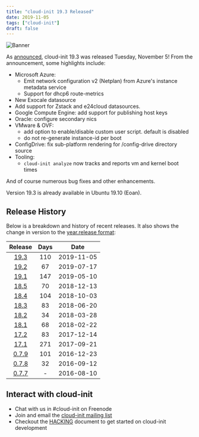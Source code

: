 ```yaml
---
title: "cloud-init 19.3 Released"
date: 2019-11-05
tags: ["cloud-init"]
draft: false
---
```


![Banner](/img/cloud-init/cloud-init.png#center)

As [announced](https://lists.launchpad.net/cloud-init/msg00230.html),
cloud-init 19.3 was released Tuesday, November 5! From the announcement, some
highlights include:

- Microsoft Azure:
  - Emit network configuration v2 (Netplan) from Azure's instance metadata service
  - Support for dhcp6 route-metrics
- New Exocale datasource
- Add support for Zstack and e24cloud datasources.
- Google Compute Engine: add support for publishing host keys
- Oracle: configure secondary nics
- VMware & OVF:
  - add option to enable/disable custom user script. default is disabled
  - do not re-generate instance-id per boot
- ConfigDrive: fix sub-platform rendering for /config-drive directory source
- Tooling:
  - `cloud-init analyze` now tracks and reports vm and kernel boot times

And of course numerous bug fixes and other enhancements.

Version 19.3 is already available in Ubuntu 19.10 (Eoan).

## Release History

Below is a breakdown and history of recent releases. It also shows the change in version to the [year.release format](https://lists.launchpad.net/cloud-init/msg00097.html):

| Release | Days | Date |
|:-------:|:----:|:----:|
[19.3](https://lists.launchpad.net/cloud-init/msg00230.html) | 110 | 2019-11-05
[19.2](https://lists.launchpad.net/cloud-init/msg00219.html) | 67  | 2019-07-17
[19.1](https://lists.launchpad.net/cloud-init/msg00209.html) | 147 | 2019-05-10
[18.5](https://lists.launchpad.net/cloud-init/msg00180.html) | 70  | 2018-12-13
[18.4](https://lists.launchpad.net/cloud-init/msg00180.html) | 104 | 2018-10-03
[18.3](https://lists.launchpad.net/cloud-init/msg00164.html) | 83  | 2018-06-20
[18.2](https://lists.launchpad.net/cloud-init/msg00145.html) | 34  | 2018-03-28
[18.1](https://lists.launchpad.net/cloud-init/msg00144.html) | 68  | 2018-02-22
[17.2](https://lists.launchpad.net/cloud-init/msg00117.html) | 83  | 2017-12-14
[17.1](https://lists.launchpad.net/cloud-init/msg00106.html) | 271  | 2017-09-21
[0.7.9](https://lists.launchpad.net/cloud-init/msg00057.html) | 101  |  2016-12-23
[0.7.8](https://lists.launchpad.net/cloud-init/msg00043.html) | 32  | 2016-09-12
[0.7.7](https://lists.launchpad.net/cloud-init/msg00041.html) | - | 2016-08-10

## Interact with cloud-init

- Chat with us in #cloud-init on Freenode
- Join and email the [cloud-init mailing list](https://launchpad.net/~cloud-init)
- Checkout the [HACKING](https://cloudinit.readthedocs.io/en/latest/topics/hacking.html) document to get started on cloud-init development
